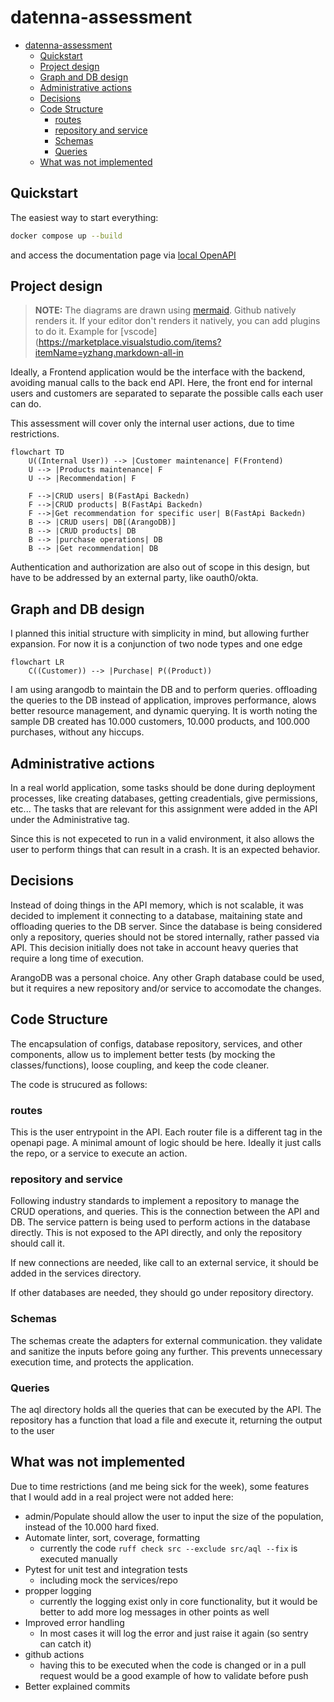 # datenna-assessment
<!-- TOC -->

- [datenna-assessment](#datenna-assessment)
  - [Quickstart](#quickstart)
  - [Project design](#project-design)
  - [Graph and DB design](#graph-and-db-design)
  - [Administrative actions](#administrative-actions)
  - [Decisions](#decisions)
  - [Code Structure](#code-structure)
    - [routes](#routes)
    - [repository and service](#repository-and-service)
    - [Schemas](#schemas)
    - [Queries](#queries)
  - [What was not implemented](#what-was-not-implemented)

<!-- /TOC -->

## Quickstart

The easiest way to start everything:

```bash
docker compose up --build
```

and access the documentation page via [local OpenAPI ](http://localhost/docs)


## Project design

> **NOTE:** The diagrams are drawn using [mermaid](https://www.mermaidchart.com/). Github natively renders it. If your editor don't renders it natively, you can add plugins to do it. Example for [vscode](https://marketplace.visualstudio.com/items?itemName=yzhang.markdown-all-in

Ideally, a Frontend application would be the interface with the backend, avoiding manual calls to the back end API. Here, the front end for internal users and customers are separated to separate the possible calls each user can do.

This assessment will cover only the internal user actions, due to time restrictions.

```mermaid
flowchart TD
    U((Internal User)) --> |Customer maintenance| F(Frontend)
    U --> |Products maintenance| F
    U --> |Recommendation| F

    F -->|CRUD users| B(FastApi Backedn)
    F -->|CRUD products| B(FastApi Backedn)
    F -->|Get recommendation for specific user| B(FastApi Backedn)
    B --> |CRUD users| DB[(ArangoDB)]
    B --> |CRUD products| DB
    B --> |purchase operations| DB
    B --> |Get recommendation| DB
```

Authentication and authorization are also out of scope in this design, but have to be addressed by an external party, like oauth0/okta.

## Graph and DB design

I planned this initial structure with simplicity in mind, but allowing further expansion. For now it is a conjunction of two node types and one edge

```mermaid
flowchart LR
    C((Customer)) --> |Purchase| P((Product))
```

I am using arangodb to maintain the DB and to perform queries. offloading the queries to the DB instead of application, improves performance, alows better resource management, and dynamic querying. It is worth noting the sample DB created has 10.000 customers, 10.000 products, and 100.000 purchases, without any hiccups.

## Administrative actions

In a real world application, some tasks should be done during deployment processes, like creating databases, getting creadentials, give permissions, etc... The tasks that are relevant for this assignment were added in the API under the Administrative tag.

Since this is not expeceted to run in a valid environment, it also allows the user to perform things that can result in a crash. It is an expected behavior.

## Decisions

Instead of doing things in the API memory, which is not scalable, it was decided to implement it connecting to a database, maitaining state and offloading queries to the DB server. Since the database is being considered only a repository, queries should not be stored internally, rather passed via API. This decision initially does not take in account heavy queries that require a long time of execution.

ArangoDB was a personal choice. Any other Graph database could be used, but it requires a new repository and/or service to accomodate the changes.

## Code Structure

The encapsulation of configs, database repository, services, and other components, allow us to implement better tests (by mocking the classes/functions), loose coupling, and keep the code cleaner.



The code is strucured as follows:

### routes

This is the user entrypoint in the API. Each router file is a different tag in the openapi page. A minimal amount of logic should be here. Ideally it just calls the repo, or a service to execute an action.

### repository and service
Following industry standards to implement a repository to manage the CRUD operations, and queries. This is the connection between the API and DB.
The service pattern is being used to perform actions in the database directly. This is not exposed to the API directly, and only the repository should call it.

If new connections are needed, like call to an external service, it should be added in the services directory.

If other databases are needed, they should go under repository directory.

### Schemas

The schemas create the adapters for external communication. they validate and sanitize the inputs before going any further. This prevents unnecessary execution time, and protects the application.

### Queries
The aql directory holds all the queries that can be executed by the API. The repository has a function that load a file and execute it, returning the output to the user


## What was not implemented

Due to time restrictions (and me being sick for the week), some features that I would add in a real project were not added here:

- admin/Populate should allow the user to input the size of the population, instead of the 10.000 hard fixed.
- Automate linter, sort, coverage, formatting
  - currently the code ```ruff check src --exclude src/aql --fix``` is executed manually
- Pytest for unit test and integration tests
  - including mock the services/repo
- propper logging
  - currently the logging exist only in core functionality, but it would be better to add more log messages in other points as well
- Improved error handling
  - In most cases it will log the error and just raise it again (so sentry can catch it)
- github actions
  - having this to be executed when the code is changed or in a pull request would be a good example of how to validate before push
- Better explained commits